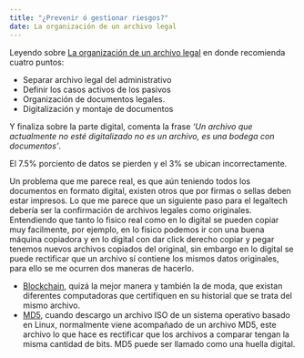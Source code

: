 ```yaml
---
title: "¿Prevenir ó gestionar riesgos?"
date: La organización de un archivo legal
---
```


Leyendo sobre [La organización de un archivo legal](https://www.odiseolegal.com/organizacion-archivo-legal/) en donde recomienda cuatro puntos:

- Separar archivo legal del administrativo
- Definir los casos activos de los pasivos
- Organización de documentos legales.
- Digitalización y montaje de documentos


Y finaliza sobre la parte digital, comenta la frase *‘Un archivo que actualmente no esté digitalizado no es un archivo, es una bodega con documentos’*.

El 7.5% porciento de datos se pierden y el 3% se ubican incorrectamente.

Un problema que me parece real, es que aún teniendo todos los documentos en formato digital, existen otros que por firmas o sellas deben estar impresos. Lo que me parece que un siguiente paso para el legaltech debería ser la confirmación de archivos legales como originales. Entendiendo que tanto lo fisico real como en lo digital se pueden copiar muy facilmente, por ejemplo, en lo fisico podemos ir con una buena máquina copiadora y en lo digital con dar click derecho copiar y pegar tenemos nuevos archivos copiados del original, sin embargo en lo digital se puede rectificar que un archivo sí contiene los mismos datos originales, para ello se me ocurren dos maneras de hacerlo.

- [Blockchain](https://es.wikipedia.org/wiki/Cadena_de_bloques), quizá la mejor manera y también la de moda, que existan diferentes computadoras que certifiquen en su historial que se trata del mismo archivo.
- [MD5](https://es.wikipedia.org/wiki/MD5), cuando descargo un archivo ISO de un sistema operativo basado en Linux, normalmente viene acompañado de un archivo MD5, este archivo lo que hace es rectificar que los archivos a comparar tengan la misma cantidad de bits. MD5 puede ser llamado como una huella digital.
